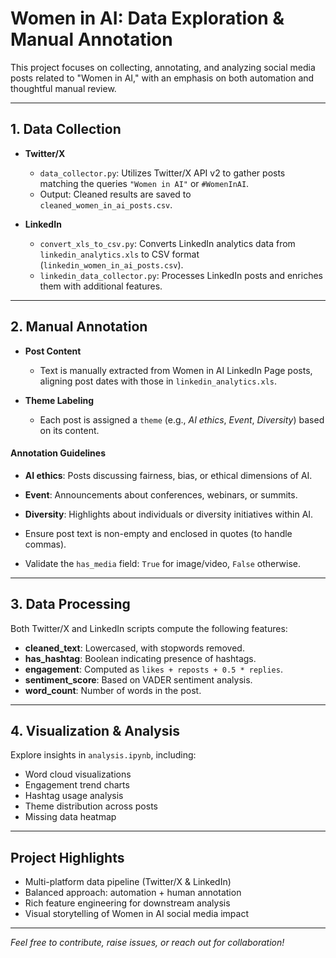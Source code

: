 # Women in AI: Data Exploration & Manual Annotation

This project focuses on collecting, annotating, and analyzing social media posts related to "Women in AI," with an emphasis on both automation and thoughtful manual review.

---

## 1. Data Collection

- **Twitter/X**  
  - `data_collector.py`: Utilizes Twitter/X API v2 to gather posts matching the queries `"Women in AI"` or `#WomenInAI`.
  - Output: Cleaned results are saved to `cleaned_women_in_ai_posts.csv`.

- **LinkedIn**  
  - `convert_xls_to_csv.py`: Converts LinkedIn analytics data from `linkedin_analytics.xls` to CSV format (`linkedin_women_in_ai_posts.csv`).
  - `linkedin_data_collector.py`: Processes LinkedIn posts and enriches them with additional features.

---

## 2. Manual Annotation

- **Post Content**  
  - Text is manually extracted from Women in AI LinkedIn Page posts, aligning post dates with those in `linkedin_analytics.xls`.

- **Theme Labeling**  
  - Each post is assigned a `theme` (e.g., *AI ethics*, *Event*, *Diversity*) based on its content.

#### Annotation Guidelines

- **AI ethics**: Posts discussing fairness, bias, or ethical dimensions of AI.
- **Event**: Announcements about conferences, webinars, or summits.
- **Diversity**: Highlights about individuals or diversity initiatives within AI.

- Ensure post text is non-empty and enclosed in quotes (to handle commas).
- Validate the `has_media` field: `True` for image/video, `False` otherwise.

---

## 3. Data Processing

Both Twitter/X and LinkedIn scripts compute the following features:

- **cleaned_text**: Lowercased, with stopwords removed.
- **has_hashtag**: Boolean indicating presence of hashtags.
- **engagement**: Computed as `likes + reposts + 0.5 * replies`.
- **sentiment_score**: Based on VADER sentiment analysis.
- **word_count**: Number of words in the post.

---

## 4. Visualization & Analysis

Explore insights in `analysis.ipynb`, including:

- Word cloud visualizations
- Engagement trend charts
- Hashtag usage analysis
- Theme distribution across posts
- Missing data heatmap

---

## Project Highlights

- Multi-platform data pipeline (Twitter/X & LinkedIn)
- Balanced approach: automation + human annotation
- Rich feature engineering for downstream analysis
- Visual storytelling of Women in AI social media impact

---

*Feel free to contribute, raise issues, or reach out for collaboration!*
